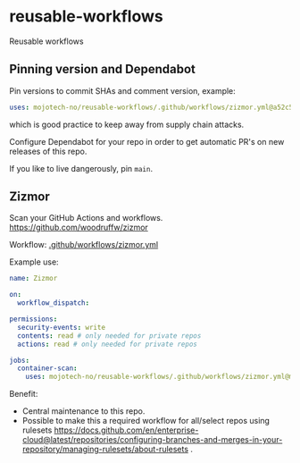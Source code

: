 # reusable-workflows
Reusable workflows

## Pinning version and Dependabot

Pin versions to commit SHAs and comment version, example:

```yaml
uses: mojotech-no/reusable-workflows/.github/workflows/zizmor.yml@a52c5287aaae4805754ef5914df92f0c6375ad58 # v0.0.0
```

which is good practice to keep away from supply chain attacks.

Configure Dependabot for your repo in order to get automatic PR's on new releases of this repo.

If you like to live dangerously, pin `main`.

## Zizmor
Scan your GitHub Actions and workflows. https://github.com/woodruffw/zizmor

Workflow: [.github/workflows/zizmor.yml](.github/workflows/zizmor.yml)

Example use:

```yaml
name: Zizmor

on:
  workflow_dispatch:

permissions:
  security-events: write
  contents: read # only needed for private repos
  actions: read # only needed for private repos

jobs:
  container-scan:
    uses: mojotech-no/reusable-workflows/.github/workflows/zizmor.yml@main
```

Benefit:

- Central maintenance to this repo.
- Possible to make this a required workflow for all/select repos using rulesets https://docs.github.com/en/enterprise-cloud@latest/repositories/configuring-branches-and-merges-in-your-repository/managing-rulesets/about-rulesets .